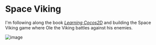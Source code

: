 # Space Viking

I'm following along the book [_Learning Cocos2D_](http://cocos2dbook.com/book/) and building the Space Viking game where Ole the Viking battles against his enemies.

![image](https://lh5.googleusercontent.com/-Svt2-wmCQ_E/T1rewHJFVTI/AAAAAAAAAJA/3tfAeA94r1Q/s716/SpaceViking-01.jpg)